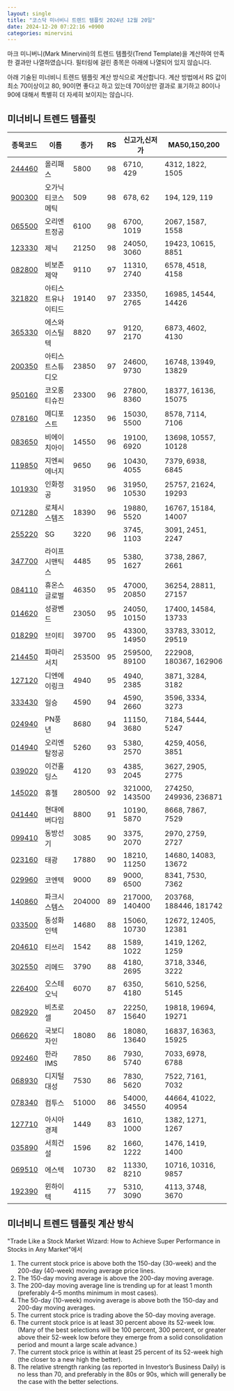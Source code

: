 ```yaml
---
layout: single
title: "코스닥 미너비니 트렌드 템플릿 2024년 12월 20일"
date: 2024-12-20 07:22:16 +0900
categories: minervini
---
```

마크 미니버니(Mark Minervini)의 트렌드 템플릿(Trend Template)을 계산하여 만족한 결과만 나열하였습니다. 필터링에 걸린 종목은 아래에 나열되어 있지 않습니다.

아래 기술된 미너비니 트렌드 템플릿 계산 방식으로 계산합니다. 계산 방법에서 RS 값이 최소 70이상이고 80, 90이면 좋다고 하고 있는데 70이상만 결과로 표기하고 80이나 90에 대해서 특별히 더 자세히 보이지는 않습니다.

## 미너비니 트렌드 템플릿

|종목코드|이름|종가|RS|신고가,신저가|MA50,150,200|
|------|---|---|--|---------|------------|
|[244460](https://finance.daum.net/quotes/A244460)|올리패스|5800|98|6710, 429|4312, 1822, 1505|
|[900300](https://finance.daum.net/quotes/A900300)|오가닉티코스메틱|509|98|678, 62|194, 129, 119|
|[065500](https://finance.daum.net/quotes/A065500)|오리엔트정공|6100|98|6700, 1019|2067, 1587, 1558|
|[123330](https://finance.daum.net/quotes/A123330)|제닉|21250|98|24050, 3060|19423, 10615, 8851|
|[082800](https://finance.daum.net/quotes/A082800)|비보존 제약|9110|97|11310, 2740|6578, 4518, 4158|
|[321820](https://finance.daum.net/quotes/A321820)|아티스트유나이티드|19140|97|23350, 2765|16985, 14544, 14426|
|[365330](https://finance.daum.net/quotes/A365330)|에스와이스틸텍|8820|97|9120, 2170|6873, 4602, 4130|
|[200350](https://finance.daum.net/quotes/A200350)|아티스트스튜디오|23850|97|24600, 9730|16748, 13949, 13829|
|[950160](https://finance.daum.net/quotes/A950160)|코오롱티슈진|23300|96|27800, 8360|18377, 16136, 15075|
|[078160](https://finance.daum.net/quotes/A078160)|메디포스트|12350|96|15030, 5500|8578, 7114, 7106|
|[083650](https://finance.daum.net/quotes/A083650)|비에이치아이|14550|96|19100, 6920|13698, 10557, 10128|
|[119850](https://finance.daum.net/quotes/A119850)|지엔씨에너지|9650|96|10430, 4055|7379, 6938, 6845|
|[101930](https://finance.daum.net/quotes/A101930)|인화정공|31950|96|31950, 10530|25757, 21624, 19293|
|[071280](https://finance.daum.net/quotes/A071280)|로체시스템즈|18390|96|19880, 5520|16767, 15184, 14007|
|[255220](https://finance.daum.net/quotes/A255220)|SG|3220|96|3745, 1103|3091, 2451, 2247|
|[347700](https://finance.daum.net/quotes/A347700)|라이프시맨틱스|4485|95|5380, 1627|3738, 2867, 2661|
|[084110](https://finance.daum.net/quotes/A084110)|휴온스글로벌|46350|95|47000, 20850|36254, 28811, 27157|
|[014620](https://finance.daum.net/quotes/A014620)|성광벤드|23050|95|24050, 10150|17400, 14584, 13733|
|[018290](https://finance.daum.net/quotes/A018290)|브이티|39700|95|43300, 14950|33783, 33012, 29519|
|[214450](https://finance.daum.net/quotes/A214450)|파마리서치|253500|95|259500, 89100|222908, 180367, 162906|
|[127120](https://finance.daum.net/quotes/A127120)|디엔에이링크|4940|95|4940, 2385|3871, 3284, 3182|
|[333430](https://finance.daum.net/quotes/A333430)|일승|4590|94|4590, 2660|3596, 3334, 3273|
|[024940](https://finance.daum.net/quotes/A024940)|PN풍년|8680|94|11150, 3680|7184, 5444, 5247|
|[014940](https://finance.daum.net/quotes/A014940)|오리엔탈정공|5260|93|5380, 2570|4259, 4056, 3851|
|[039020](https://finance.daum.net/quotes/A039020)|이건홀딩스|4120|93|4385, 2045|3627, 2905, 2775|
|[145020](https://finance.daum.net/quotes/A145020)|휴젤|280500|92|321000, 143500|274250, 249936, 236871|
|[041440](https://finance.daum.net/quotes/A041440)|현대에버다임|8800|91|10190, 5870|8668, 7867, 7529|
|[099410](https://finance.daum.net/quotes/A099410)|동방선기|3085|90|3375, 2070|2970, 2759, 2727|
|[023160](https://finance.daum.net/quotes/A023160)|태광|17880|90|18210, 11250|14680, 14083, 13672|
|[029960](https://finance.daum.net/quotes/A029960)|코엔텍|9000|89|9000, 6500|8341, 7530, 7362|
|[140860](https://finance.daum.net/quotes/A140860)|파크시스템스|204000|89|217000, 140400|203768, 188446, 181742|
|[033500](https://finance.daum.net/quotes/A033500)|동성화인텍|14680|88|15060, 10730|12672, 12405, 12381|
|[204610](https://finance.daum.net/quotes/A204610)|티쓰리|1542|88|1589, 1022|1419, 1262, 1259|
|[302550](https://finance.daum.net/quotes/A302550)|리메드|3790|88|4180, 2695|3718, 3346, 3222|
|[226400](https://finance.daum.net/quotes/A226400)|오스테오닉|6070|87|6350, 4180|5610, 5256, 5145|
|[082920](https://finance.daum.net/quotes/A082920)|비츠로셀|20450|87|22250, 15640|19818, 19694, 19271|
|[066620](https://finance.daum.net/quotes/A066620)|국보디자인|18080|86|18080, 13640|16837, 16363, 15925|
|[092460](https://finance.daum.net/quotes/A092460)|한라IMS|7850|86|7930, 5740|7033, 6978, 6788|
|[068930](https://finance.daum.net/quotes/A068930)|디지털대성|7530|86|7830, 5620|7522, 7161, 7032|
|[078340](https://finance.daum.net/quotes/A078340)|컴투스|51000|86|54000, 34550|44664, 41022, 40954|
|[127710](https://finance.daum.net/quotes/A127710)|아시아경제|1449|83|1610, 1000|1382, 1271, 1267|
|[035890](https://finance.daum.net/quotes/A035890)|서희건설|1596|82|1660, 1222|1476, 1419, 1400|
|[069510](https://finance.daum.net/quotes/A069510)|에스텍|10730|82|11330, 8210|10716, 10316, 9857|
|[192390](https://finance.daum.net/quotes/A192390)|윈하이텍|4115|77|5310, 3090|4113, 3748, 3670|

## 미너비니 트렌드 템플릿 계산 방식

"Trade Like a Stock Market Wizard: How to Achieve Super Performance in Stocks in Any Market"에서

 1. The current stock price is above both the 150-day (30-week) and the 200-day (40-week) moving average price lines.
 1. The 150-day moving average is above the 200-day moving average.
 1. The 200-day moving average line is trending up for at least 1 month (preferably 4–5 months minimum in most cases).
 1. The 50-day (10-week) moving average is above both the 150-day and 200-day moving averages.
 1. The current stock price is trading above the 50-day moving average.
 1. The current stock price is at least 30 percent above its 52-week low. (Many of the best selections will be 100 percent, 300 percent, or greater above their 52-week low before they emerge from a solid consolidation period and mount a large scale advance.)
 1. The current stock price is within at least 25 percent of its 52-week high (the closer to a new high the better).
 1. The relative strength ranking (as reported in Investor’s Business Daily) is no less than 70, and preferably in the 80s or 90s, which will generally be the case with the better selections.
